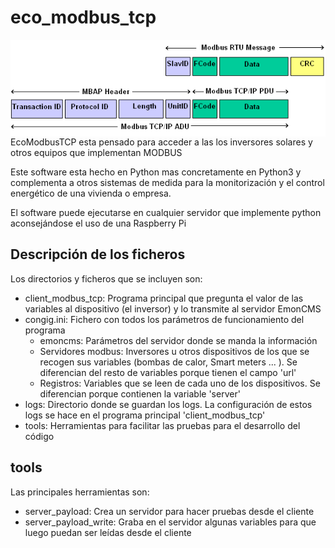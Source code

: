 # eco_modbus_tcp

<img src="https://github.com/iotlibre/eco_modbus_tcp/blob/master/client_modbus_tcp/docs/frame.png" align="right">
EcoModbusTCP esta pensado para acceder a las los inversores solares y otros equipos que implementan MODBUS

Este software esta hecho en Python mas concretamente en Python3 y complementa a otros sistemas de medida para la monitorización y el control energético de una vivienda o empresa.

El software puede ejecutarse en cualquier servidor que implemente python aconsejándose el uso de una Raspberry Pi

## Descripción de los ficheros
Los directorios y ficheros que se incluyen son:
- client_modbus_tcp: Programa principal que pregunta el valor de las variables al dispositivo (el inversor) y lo transmite al servidor EmonCMS
- congig.ini: Fichero con todos los parámetros de funcionamiento del programa
  - emoncms: Parámetros del servidor donde se manda la información
  - Servidores modbus: Inversores u otros dispositivos de los que se recogen sus variables (bombas de calor, Smart meters ... ). Se diferencian del resto de variables porque tienen el campo 'url'
  - Registros: Variables que se leen de cada uno de los dispositivos. Se diferencian porque contienen la variable 'server'
- logs: Directorio donde se guardan los logs. La configuración de estos logs se hace en el programa principal 'client_modbus_tcp'
- tools: Herramientas para facilitar las pruebas para el desarrollo del código

## tools
Las principales herramientas son:
- server_payload: Crea un servidor para hacer pruebas desde el cliente
- server_payload_write: Graba en el servidor algunas variables para que luego puedan ser leídas desde el cliente
